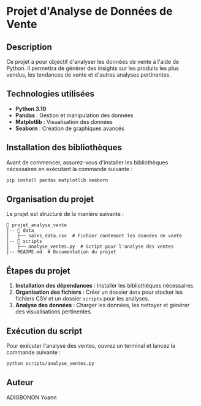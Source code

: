 # Projet d'Analyse de Données de Vente

## Description
Ce projet a pour objectif d'analyser les données de vente à l'aide de Python. Il permettra de générer des insights sur les produits les plus vendus, les tendances de vente et d'autres analyses pertinentes.

## Technologies utilisées
- **Python 3.10**
- **Pandas** : Gestion et manipulation des données
- **Matplotlib** : Visualisation des données
- **Seaborn** : Création de graphiques avancés

## Installation des bibliothèques
Avant de commencer, assurez-vous d'installer les bibliothèques nécessaires en exécutant la commande suivante :

```bash
pip install pandas matplotlib seaborn
```

## Organisation du projet
Le projet est structuré de la manière suivante :

```
📁 projet_analyse_vente
│-- 📁 data
│   ├── sales_data.csv  # Fichier contenant les données de vente
│-- 📁 scripts
│   ├── analyse_ventes.py  # Script pour l'analyse des ventes
│-- README.md  # Documentation du projet
```

## Étapes du projet
1. **Installation des dépendances** : Installer les bibliothèques nécessaires.
2. **Organisation des fichiers** : Créer un dossier `data` pour stocker les fichiers CSV et un dossier `scripts` pour les analyses.
3. **Analyse des données** : Charger les données, les nettoyer et générer des visualisations pertinentes.

## Exécution du script
Pour exécuter l'analyse des ventes, ouvrez un terminal et lancez la commande suivante :

```bash
python scripts/analyse_ventes.py
```

## Auteur
ADIGBONON Yoann

